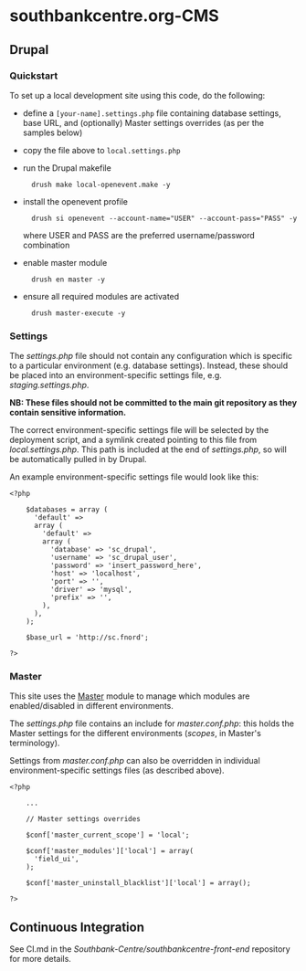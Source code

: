 southbankcentre.org-CMS
===================

## Drupal

### Quickstart

To set up a local development site using this code, do the following:

* define a `[your-name].settings.php` file containing database settings, base URL, and (optionally) Master settings overrides (as per the samples below)
* copy the file above to `local.settings.php`
* run the Drupal makefile 

		drush make local-openevent.make -y
	
* install the openevent profile 

		drush si openevent --account-name="USER" --account-pass="PASS" -y
	where USER and PASS are the preferred username/password combination

* enable master module

		drush en master -y

* ensure all required modules are activated

		drush master-execute -y

### Settings

The *settings.php* file should not contain any configuration which is specific to a particular environment (e.g. database settings). Instead, these should be placed into an environment-specific settings file, e.g. *staging.settings.php*.

**NB: These files should not be committed to the main git repository as they contain sensitive information.**

The correct environment-specific settings file will be selected by the deployment script, and a symlink created pointing to this file from *local.settings.php*. This path is included at the end of *settings.php*, so will be automatically pulled in by Drupal.

An example environment-specific settings file would look like this:

    <?php

        $databases = array (
          'default' =>
          array (
            'default' =>
            array (
              'database' => 'sc_drupal',
              'username' => 'sc_drupal_user',
              'password' => 'insert_password_here',
              'host' => 'localhost',
              'port' => '',
              'driver' => 'mysql',
              'prefix' => '',
            ),
          ),
        );

        $base_url = 'http://sc.fnord';

    ?>

### Master

This site uses the [Master](https://www.drupal.org/project/master) module to manage which modules are enabled/disabled in different environments.

The *settings.php* file contains an include for *master.conf.php*: this holds the Master settings for the different environments (*scopes*, in Master's terminology).

Settings from *master.conf.php* can also be overridden in individual environment-specific settings files (as described above).

    <?php

        ...

        // Master settings overrides

        $conf['master_current_scope'] = 'local';

        $conf['master_modules']['local'] = array(
          'field_ui',
        );

        $conf['master_uninstall_blacklist']['local'] = array();

    ?>


## Continuous Integration

See CI.md in the *Southbank-Centre/southbankcentre-front-end* repository for more details.
